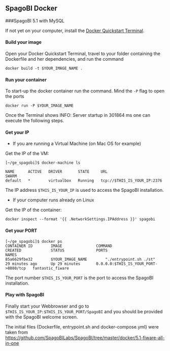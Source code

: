 ## SpagoBI Docker

###SpagoBI 5.1 with MySQL

If not yet on your computer, install the [Docker Quickstart Terminal](https://docs.docker.com/). 

#### Build your image

Open your Docker Quickstart Terminal, travel to your folder containing the Dockerfile and her dependencies, and run the command
```
docker build -t $YOUR_IMAGE_NAME .
```

#### Run your container

To start-up the docker container run the command. Mind the `-P` flag to open the ports

```
docker run -P $YOUR_IMAGE_NAME
```

Once the Terminal shows 
	INFO: Server startup in 301864 ms
one can execute the following steps.

#### Get your IP
- If you are running a Virtual Machine (on Mac OS for example)

Get the IP of the VM:

```
[~/ge_spagobi]$ docker-machine ls

NAME      ACTIVE   DRIVER       STATE     URL                         SWARM
default   *        virtualbox   Running   tcp://$THIS_IS_YOUR_IP:2376   
```

The IP address `$THIS_IS_YOUR_IP` is used to access the SpagoBI installation.

- If your computer runs already on Linux

Get the IP of the container:
```
docker inspect --format '{{ .NetworkSettings.IPAddress }}' spagobi
```

#### Get your PORT

```
[~/ge_spagobi]$ docker ps
CONTAINER ID        IMAGE               COMMAND                  CREATED             STATUS              PORTS                                  NAMES
85a6629fbe32        $YOUR_IMAGE_NAME        "./entrypoint.sh ./st"   29 minutes ago      Up 29 minutes       0.0.0.0:$THIS_IS_YOUR_PORT->8080/tcp   fantastic_fiware
```

The port number `$THIS_IS_YOUR_PORT` is the port to access the SpagoBI installation.

#### Play with SpagoBI

Finally start your Webbrowser and go to `$THIS_IS_YOUR_IP:$THIS_IS_YOUR_PORT/SpagoBI` and you should be provided with the SpagoBI welcome screen.



The initial files {Dockerfile, entrypoint.sh and docker-compose.yml} were taken from https://github.com/SpagoBILabs/SpagoBI/tree/master/docker/5.1-fiware-all-in-one
